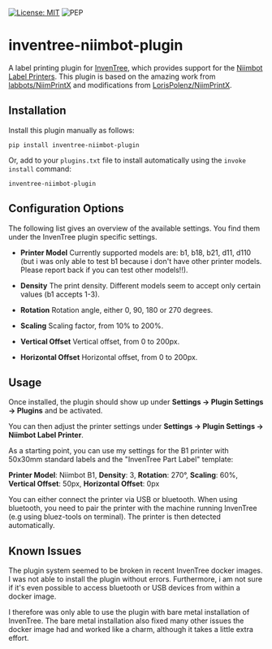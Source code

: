 [![License: MIT](https://img.shields.io/badge/License-MIT-yellow.svg)](https://opensource.org/licenses/MIT)
![PEP](https://github.com/inventree/inventree-python/actions/workflows/pep.yaml/badge.svg)


# inventree-niimbot-plugin

A label printing plugin for [InvenTree](https://inventree.org), which provides support for the [Niimbot Label Printers](https://www.niimbot.com/enweb/product_label.html?category_id=6). This plugin is based on the amazing work from [labbots/NiimPrintX](https://github.com/labbots/NiimPrintX/tree/main) and modifications from [LorisPolenz/NiimPrintX](https://github.com/LorisPolenz/NiimPrintX/tree/main).

## Installation

Install this plugin manually as follows:

```
pip install inventree-niimbot-plugin
```

Or, add to your `plugins.txt` file to install automatically using the `invoke install` command:

```
inventree-niimbot-plugin
```

## Configuration Options
The following list gives an overview of the available settings. You find them under the InvenTree plugin specific settings.

* **Printer Model**
Currently supported models are: 
b1, b18, b21, d11, d110 (but i was only able to test b1 because i don't have other printer models. Please report back if you can test other models!!).

* **Density**
The print density. Different models seem to accept only certain values (b1 accepts 1-3).

* **Rotation**
Rotation angle, either 0, 90, 180 or 270 degrees.

* **Scaling**
Scaling factor, from 10% to 200%.

* **Vertical Offset**
Vertical offset, from 0 to 200px.

* **Horizontal Offset**
Horizontal offset, from 0 to 200px.


## Usage

Once installed, the plugin should show up under **Settings -> Plugin Settings -> Plugins** and be activated.

You can then adjust the printer settings under **Settings -> Plugin Settings -> Niimbot Label Printer**.

As a starting point, you can use my settings for the B1 printer with 50x30mm standard labels and the "InvenTree Part Label" template:

**Printer Model**: Niimbot B1,
**Density**: 3,
**Rotation**: 270°,
**Scaling**: 60%,
**Vertical Offset**: 50px,
**Horizontal Offset**: 0px

You can either connect the printer via USB or bluetooth. When using bluetooth, you need to pair the printer with the machine running InvenTree (e.g using bluez-tools on terminal). The printer is then detected automatically.

## Known Issues

The plugin system seemed to be broken in recent InvenTree docker images. I was not able to install the plugin without errors. Furthermore, i am not sure if it's even possible to access bluetooth or USB devices from within a docker image.

I therefore was only able to use the plugin with bare metal installation of InvenTree. The bare metal installation also fixed many other issues the docker image had and worked like a charm, although it takes a little extra effort.
